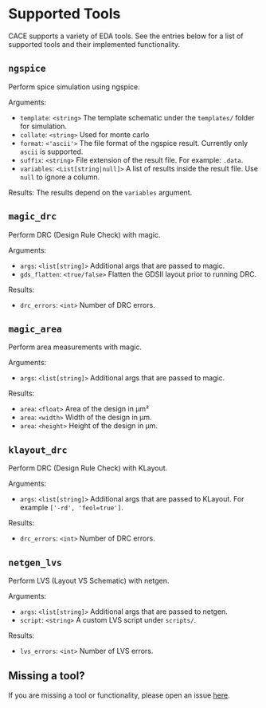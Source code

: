 # Supported Tools

CACE supports a variety of EDA tools. See the entries below for a list of supported tools and their implemented functionality.

## `ngspice`

Perform spice simulation using ngspice.

Arguments:

- `template`: `<string>` The template schematic under the `templates/` folder for simulation.
- `collate`: `<string>` Used for monte carlo
- `format`: `<'ascii'>` The file format of the ngspice result. Currently only `ascii` is supported.
- `suffix`: `<string>` File extension of the result file. For example: `.data`.
- `variables`: `<List[string|null]>` A list of results inside the result file. Use `null` to ignore a column.

Results: The results depend on the `variables` argument.

## `magic_drc`

Perform DRC (Design Rule Check) with magic.

Arguments:

- `args`: `<list[string]>` Additional args that are passed to magic.
- `gds_flatten`: `<true/false>` Flatten the GDSII layout prior to running DRC.

Results:

- `drc_errors`: `<int>` Number of DRC errors.

## `magic_area`

Perform area measurements with magic.

Arguments:

- `args`: `<list[string]>` Additional args that are passed to magic.

Results:

- `area`: `<float>` Area of the design in µm²
- `area`: `<width>` Width of the design in µm.
- `area`: `<height>` Height of the design in µm.

## `klayout_drc`

Perform DRC (Design Rule Check) with KLayout.

Arguments:

- `args`: `<list[string]>` Additional args that are passed to KLayout. For example `['-rd', 'feol=true']`.

Results:

- `drc_errors`: `<int>` Number of DRC errors.

## `netgen_lvs`

Perform LVS (Layout VS Schematic) with netgen.

Arguments:

- `args`: `<list[string]>` Additional args that are passed to netgen.
- `script`: `<string>` A custom LVS script under `scripts/`.

Results:

- `lvs_errors`: `<int>` Number of LVS errors.

## Missing a tool?

If you are missing a tool or functionality, please open an issue [here](https://github.com/efabless/cace/issues).
